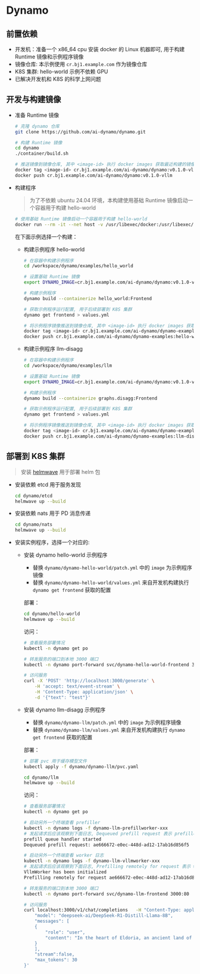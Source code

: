 # Dynamo

## 前置依赖

* 开发机：准备一个 x86_64 cpu 安装 docker 的 Linux 机器即可, 用于构建 Runtime 镜像和示例程序镜像
* 镜像仓库: 本示例使用 `cr.bj1.example.com` 作为镜像仓库
* K8S 集群: hello-world 示例不依赖 GPU
* 已解决开发机和 K8S 的科学上网问题

## 开发与构建镜像

* 准备 Runtime 镜像

    ```bash
    # 克隆 dynamo 仓库
    git clone https://github.com/ai-dynamo/dynamo.git

    # 构建 Runtime 镜像
    cd dynamo
    ./container/build.sh

    # 推送镜像到镜像仓库, 其中 <image-id> 执行 docker images 获取最近构建的镜像
    docker tag <image-id> cr.bj1.example.com/ai-dynamo/dynamo:v0.1.0-vllm
    docker push cr.bj1.example.com/ai-dynamo/dynamo:v0.1.0-vllm
    ```

* 构建程序

    > 为了不依赖 ubuntu 24.04 环境，本构建使用基础 Runtime 镜像启动一个容器用于构建 hello-world

    ```bash
    # 使用基础 Runtime 镜像启动一个容器用于构建 hello-world
    docker run --rm -it --net host -v /usr/libexec/docker:/usr/libexec/docker -v /root/.docker:/root/.docker -v /var/run/docker.sock:/var/run/docker.sock -v /usr/bin/docker:/usr/bin/docker cr.bj1.example.com/ai-dynamo/dynamo:v0.1.0-vllm bash
    ```

    在下面示例选择一个构建：

    * 构建示例程序 hello-world

        ```bash
        # 在容器中构建示例程序
        cd /workspace/dynamo/examples/hello_world

        # 设置基础 Runtime 镜像
        export DYNAMO_IMAGE=cr.bj1.example.com/ai-dynamo/dynamo:v0.1.0-vllm

        # 构建示例程序
        dynamo build --containerize hello_world:Frontend

        # 获取示例程序运行配置, 用于后续部署到 K8S 集群
        dynamo get frontend > values.yml

        # 将示例程序镜像推送到镜像仓库, 其中 <image-id> 执行 docker images 获取最近构建的镜像
        docker tag <image-id> cr.bj1.example.com/ai-dynamo/dynamo-examples:hello-world
        docker push cr.bj1.example.com/ai-dynamo/dynamo-examples:hello-world
        ```

    * 构建示例程序 llm-disagg

        ```bash
        # 在容器中构建示例程序
        cd /workspace/dynamo/examples/llm

        # 设置基础 Runtime 镜像
        export DYNAMO_IMAGE=cr.bj1.example.com/ai-dynamo/dynamo:v0.1.0-vllm

        # 构建示例程序
        dynamo build --containerize graphs.disagg:Frontend

        # 获取示例程序运行配置, 用于后续部署到 K8S 集群
        dynamo get frontend > values.yml

        # 将示例程序镜像推送到镜像仓库, 其中 <image-id> 执行 docker images 获取最近构建的镜像
        docker tag <image-id> cr.bj1.example.com/ai-dynamo/dynamo-examples:llm-disagg
        docker push cr.bj1.example.com/ai-dynamo/dynamo-examples:llm-disagg
        ```

## 部署到 K8S 集群

> 安装 [helmwave](https://docs.helmwave.app/0.29.x/install/) 用于部署 helm 包

* 安装依赖 etcd 用于服务发现

    ```bash
    cd dynamo/etcd
    helmwave up --build
    ```

* 安装依赖 nats 用于 PD 消息传递

    ```bash
    cd dynamo/nats
    helmwave up --build
    ```

* 安装实例程序，选择一个对应的:

    * 安装 dynamo hello-world 示例程序

        * 替换 `dynamo/dynamo-hello-world/patch.yml` 中的 `image` 为示例程序镜像
        * 替换 `dynamo/dynamo-hello-world/values.yml` 来自开发机构建执行 `dynamo get frontend` 获取的配置

        部署：

        ```bash
        cd dynamo/hello-world
        helmwave up --build
        ```

        访问：
        ```bash
        # 查看服务部署情况
        kubectl -n dynamo get po 

        # 转发服务的端口到本地 3000 端口
        kubectl -n dynamo port-forward svc/dynamo-hello-world-frontend 3000:80

        # 访问服务
        curl -X 'POST' 'http://localhost:3000/generate' \
            -H 'accept: text/event-stream' \
            -H 'Content-Type: application/json' \
            -d '{"text": "test"}'
        ```

    * 安装 dynamo llm-disagg 示例程序

        * 替换 `dynamo/dynamo-llm/patch.yml` 中的 `image` 为示例程序镜像
        * 替换 `dynamo/dynamo-llm/values.yml` 来自开发机构建执行 `dynamo get frontend` 获取的配置

        部署：

        ```bash
        # 部署 pvc 用于缓存模型文件
        kubectl apply -f dynamo/dynamo-llm/pvc.yaml

        cd dynamo/llm
        helmwave up --build
        ```

        访问：

        ```bash
        # 查看服务部署情况
        kubectl -n dynamo get po 

        # 启动另外一个终端查看 prefiller 
        kubectl -n dynamo logs -f dynamo-llm-prefillworker-xxx
        # 发起请求后应该观察到下面日志, Dequeued prefill request 表示 prefiller 已经收到请求
        prefill queue handler started
        Dequeued prefill request: ae666672-e0ec-448d-ad12-17ab16d856f5

        # 启动另外一个终端查看 worker 日志
        kubectl -n dynamo logs -f dynamo-llm-vllmworker-xxx
        # 发起请求后应该观察到下面日志, Prefilling remotely for request 表示 worker 发送请求给 Prefiller
        VllmWorker has been initialized
        Prefilling remotely for request ae666672-e0ec-448d-ad12-17ab16d856f5 with length 193

        # 转发服务的端口到本地 3000 端口
        kubectl -n dynamo port-forward svc/dynamo-llm-frontend 3000:80

        # 访问服务
        curl localhost:3000/v1/chat/completions   -H "Content-Type: application/json"   -d '{
            "model": "deepseek-ai/DeepSeek-R1-Distill-Llama-8B",
            "messages": [
            {
                "role": "user",
                "content": "In the heart of Eldoria, an ancient land of boundless magic and mysterious creatures, lies the long-forgotten city of Aeloria. Once a beacon of knowledge and power, Aeloria was buried beneath the shifting sands of time, lost to the world for centuries. You are an intrepid explorer, known for your unparalleled curiosity and courage, who has stumbled upon an ancient map hinting at ests that Aeloria holds a secret so profound that it has the potential to reshape the very fabric of reality. Your journey will take you through treacherous deserts, enchanted forests, and across perilous mountain ranges. Your Task: Character Background: Develop a detailed background for your character. Describe their motivations for seeking out Aeloria, their skills and weaknesses, and any personal connections to the ancient city or its legends. Are they driven by a quest for knowledge, a search for lost familt clue is hidden."
            }
            ],
            "stream":false,
            "max_tokens": 30
        }' 
        ```